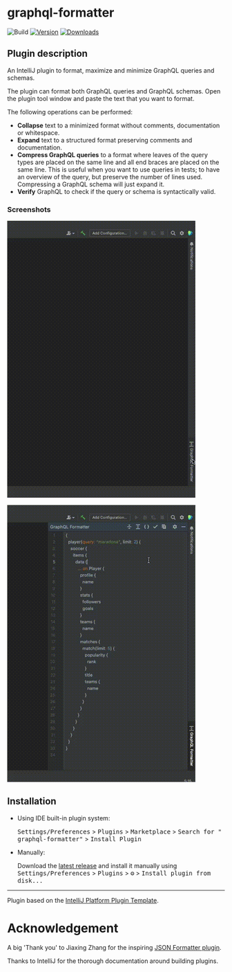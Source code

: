 # graphql-formatter

![Build](https://github.com/Ekryd/graphql-formatter/workflows/Build/badge.svg)
[![Version](https://img.shields.io/jetbrains/plugin/v/21373-graphql-formatter.svg)](https://plugins.jetbrains.com/plugin/21373-graphql-formatter.svg)
[![Downloads](https://img.shields.io/jetbrains/plugin/d/21373-graphql-formatter.svg)](https://plugins.jetbrains.com/plugin/21373-graphql-formatter.svg)

## Plugin description
<!-- Plugin description -->
An IntelliJ plugin to format, maximize and minimize GraphQL queries and schemas.

The plugin can format both GraphQL queries and GraphQL schemas. Open the plugin tool window and
paste the text that you want to format.

The following operations can be performed:

* **Collapse** text to a minimized format without comments, documentation or whitespace.
* **Expand** text to a structured format preserving comments and documentation.
* **Compress GraphQL queries** to a format where leaves of the query types are placed on the same line
  and all end braces are placed on the same line. This is useful when you want to use queries in
  tests; to have an overview of the query, but preserve the number of lines used. Compressing a
  GraphQL schema will just expand it.
* **Verify** GraphQL to check if the query or schema is syntactically valid.

<!-- Plugin description end -->

### Screenshots

![Screen Recording](./misc/screen-formatting.gif)

![Compressing Query](./misc/screen-compressing.gif)

## Installation

- Using IDE built-in plugin system:

  <kbd>Settings/Preferences</kbd> > <kbd>Plugins</kbd> > <kbd>Marketplace</kbd> > <kbd>Search for "
  graphql-formatter"</kbd> >
  <kbd>Install Plugin</kbd>

- Manually:

  Download the [latest release](https://github.com/Ekryd/graphql-formatter/releases/latest) and
  install it manually using
  <kbd>Settings/Preferences</kbd> > <kbd>Plugins</kbd> > <kbd>⚙️</kbd> > <kbd>Install plugin from
  disk...</kbd>

---
Plugin based on the [IntelliJ Platform Plugin Template][template].

[template]: https://github.com/JetBrains/intellij-platform-plugin-template

[docs:plugin-description]: https://plugins.jetbrains.com/docs/intellij/plugin-user-experience.html#plugin-description-and-presentation

# Acknowledgement

A big 'Thank you' to Jiaxing Zhang for the inspiring [JSON Formatter plugin](https://plugins.jetbrains.com/plugin/13931-json-formatter).

Thanks to IntelliJ for the thorough documentation around building plugins.  
